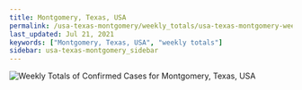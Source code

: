```yaml
---
title: Montgomery, Texas, USA
permalink: /usa-texas-montgomery/weekly_totals/usa-texas-montgomery-weekly_totals.html
last_updated: Jul 21, 2021
keywords: ["Montgomery, Texas, USA", "weekly totals"]
sidebar: usa-texas-montgomery_sidebar
---
```


![Weekly Totals of Confirmed Cases for Montgomery, Texas, USA](/covid_tracker/images/graphs/usa-texas-montgomery-weekly_totals_graph.png)
